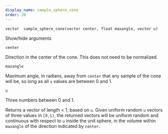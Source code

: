```yaml
---
display_name: sample_sphere_cone
order: 28
---
```

`vector  sample_sphere_cone(vector center, float maxangle, vector u)`

Show/hide arguments

`center`

Direction in the center of the cone. This does not need to be normalized.

`maxangle`

Maximum angle, in radians, away from `center` that any sample of the cone
will be, so long as all `u` values are between 0 and 1.

`u`

Three numbers between 0 and 1.

Returns a vector of length \< 1, based on `u`.
Given uniform random `u` vectors of three values in `[0,1)`, the returned vectors will be
uniform random and continuous with respect to `u` inside the unit sphere,
in the volume within `maxangle` of the direction indicated by `center`.
